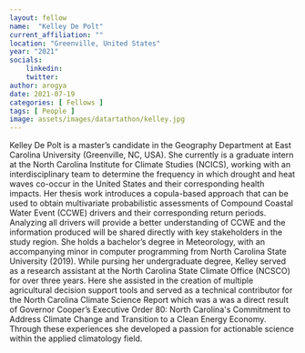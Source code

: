 ```yaml
---
layout: fellow
name:  "Kelley De Polt"
current_affiliation: ""
location: "Greenville, United States"
year: "2021"
socials:
    linkedin: 
    twitter: 
author: arogya
date: 2021-07-19
categories: [ Fellows ]
tags: [ People ]
image: assets/images/datartathon/kelley.jpg
---
```


Kelley De Polt is a master’s candidate in the Geography Department at East Carolina University (Greenville, NC, USA). She currently is a graduate intern at the North Carolina Institute for Climate Studies (NCICS), working with an interdisciplinary team to determine the frequency in which drought and heat waves co-occur in the United States and their corresponding health impacts. Her thesis work introduces a copula-based approach that can be used to obtain multivariate probabilistic assessments of Compound Coastal Water Event (CCWE) drivers and their corresponding return periods. Analyzing all drivers will provide a better understanding of CCWE and the information produced will be shared directly with key stakeholders in the study region. She holds a bachelor’s degree in Meteorology, with an accompanying minor in computer programming from North Carolina State University (2019). While pursing her undergraduate degree, Kelley served as a research assistant at the North Carolina State Climate Office (NCSCO) for over three years. Here she assisted in the creation of multiple agricultural decision support tools and served as a technical contributor for the North Carolina Climate Science Report which was a was a direct result of Governor Cooper’s Executive Order 80: North Carolina's Commitment to Address Climate Change and Transition to a Clean Energy Economy. Through these experiences she developed a passion for actionable science within the applied climatology field. 
